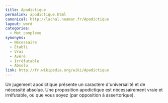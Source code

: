 ```yaml
---
title: Apodictique
permalink: apodictique.html
canonical: http://lachal.neamar.fr/Apodictique
layout: word
categories:
  - Mot complexe
synonyms:
  - Nécessaire
  - Établi
  - Vrai
  - Avéré
  - Irréfutable
  - Absolu
link: http://fr.wikipedia.org/wiki/Apodictique
---
```


Un jugement apodictique présente un caractère d'universalité et de nécessité absolue. Une proposition apodictique est nécessairement vraie et irréfutable, où que vous soyez (par opposition à assertorique).

